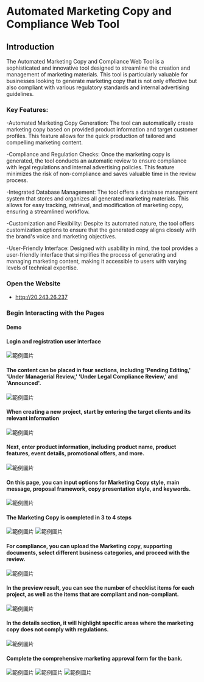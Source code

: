 # Automated Marketing Copy and Compliance Web Tool
## Introduction
The Automated Marketing Copy and Compliance Web Tool is a sophisticated and innovative tool designed to streamline the creation and management of marketing materials. This tool is particularly valuable for businesses looking to generate marketing copy that is not only effective but also compliant with various regulatory standards and internal advertising guidelines.

### Key Features:

-Automated Marketing Copy Generation: The tool can automatically create marketing copy based on provided product information and target customer profiles. This feature allows for the quick production of tailored and compelling marketing content.

-Compliance and Regulation Checks: Once the marketing copy is generated, the tool conducts an automatic review to ensure compliance with legal regulations and internal advertising policies. This feature minimizes the risk of non-compliance and saves valuable time in the review process.

-Integrated Database Management: The tool offers a database management system that stores and organizes all generated marketing materials. This allows for easy tracking, retrieval, and modification of marketing copy, ensuring a streamlined workflow.

-Customization and Flexibility: Despite its automated nature, the tool offers customization options to ensure that the generated copy aligns closely with the brand's voice and marketing objectives.

-User-Friendly Interface: Designed with usability in mind, the tool provides a user-friendly interface that simplifies the process of generating and managing marketing content, making it accessible to users with varying levels of technical expertise.

### Open the Website
- http://20.243.26.237

### Begin Interacting with the Pages
#### Demo
#### Login and registration user interface
![範例圖片](images/圖片1.png)
#### The content can be placed in four sections, including 'Pending Editing,' 'Under Managerial Review,' 'Under Legal Compliance Review,' and 'Announced'.
![範例圖片](images/圖片2.png)
#### When creating a new project, start by entering the target clients and its relevant information
![範例圖片](images/圖片3.png)
#### Next, enter product information, including product name, product features, event details, promotional offers, and more.
![範例圖片](images/圖片4.png)
#### On this page, you can input options for Marketing Copy style, main message, proposal framework, copy presentation style, and keywords.
![範例圖片](images/圖片5.png)
#### The Marketing Copy is completed in 3 to 4 steps
![範例圖片](images/圖片6.png)
![範例圖片](images/圖片7.png)
#### For compliance, you can upload the Marketing copy, supporting documents, select different business categories, and proceed with the review.
![範例圖片](images/圖片8.png)
#### In the preview result, you can see the number of checklist items for each project, as well as the items that are compliant and non-compliant.
![範例圖片](images/圖片9.png)
#### In the details section, it will highlight specific areas where the marketing copy does not comply with regulations.
![範例圖片](images/圖片10.png)
#### Complete the comprehensive marketing approval form for the bank.
![範例圖片](images/圖片11.png)
![範例圖片](images/圖片12.png)
![範例圖片](images/圖片13.png)
